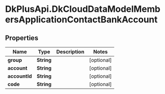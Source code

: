 # DkPlusApi.DkCloudDataModelMembersApplicationContactBankAccount

## Properties
Name | Type | Description | Notes
------------ | ------------- | ------------- | -------------
**group** | **String** |  | [optional] 
**account** | **String** |  | [optional] 
**accountId** | **String** |  | [optional] 
**code** | **String** |  | [optional] 


